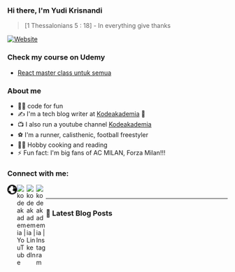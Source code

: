 ### Hi there, I'm Yudi Krisnandi
> [1 Thessalonians 5 : 18] - In everything give thanks

[![Website](https://img.shields.io/website?label=Kodeakademia.com&style=for-the-badge&url=https%3A%2F%2Fcodestackr.com)](https://medium.com/codeacademia)
### Check my course on Udemy
- [React master class untuk semua][React]


### About me
- 👨‍💻 code for fun
- ✍️ I'm a tech blog writer at [Kodeakademia][website] 👋
- 📺 I also run a youtube channel [Kodeakademia][youtube]
- ⚽ I'm a runner, calisthenic, football freestyler
- 🧑‍🍳 Hobby cooking and reading
- ⚡ Fun fact: I'm big fans of AC MILAN, Forza Milan!!!

### Connect with me:
[<img align="left" alt=" https://medium.com/codeacademia " width="22px" src="https://raw.githubusercontent.com/iconic/open-iconic/master/svg/globe.svg" />][website]
[<img align="left" alt="kodeakademia | YouTube" width="22px" src="https://cdn.jsdelivr.net/npm/simple-icons@v3/icons/youtube.svg" />][youtube]
[<img align="left" alt="kodeakademia | LinkedIn" width="22px" src="https://cdn.jsdelivr.net/npm/simple-icons@v3/icons/linkedin.svg" />][linkedin]
[<img align="left" alt="kodeakademia | Instagram" width="22px" src="https://cdn.jsdelivr.net/npm/simple-icons@v3/icons/instagram.svg" />][instagram]

<br/>

---

### 📕 Latest Blog Posts
<!-- BLOG-POST-LIST:START -->
<!-- BLOG-POST-LIST:END -->

[website]: https://medium.com/codeacademia 
[youtube]: https://medium.com/codeacademia
[React]: https://medium.com/codeacademia
[instagram]: https://www.instagram.com/yudi_kaka/
[linkedin]: https://medium.com/codeacademia

